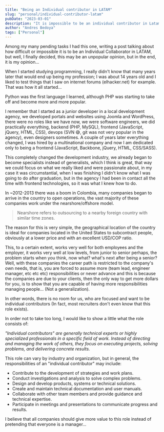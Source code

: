 ```yaml
---
title: "Being an Individual contributor in LATAM"
slug: "personal/individual-contributor-latam"
pubDate: "2023-03-01"
description: "It is impossible to be an individual contributor in Latam"
author: "Andres Bedoya"
tags: ["Personal"]
---
```


Among my many pending tasks I had this one, writing a post talking about how difficult or impossible it is to be an Individual Collaborator in LATAM, but well, I finally decided, this may be an unpopular opinion, but in the end, it is my opinion...

When I started studying programming, I really didn't know that many years later that would end up being my profession; I was about 14 years old and I liked to test things that I saw on internet forums (elhacker.net) for example. That was how it all started...

Python was the first language I learned, although PHP was starting to take off and become more and more popular.

I remember that I started as a junior developer in a local development agency, we developed portals and websites using Joomla and WordPress, there were no roles like we have now, we were software engineers, we did practically everything, backend (PHP, MySQL), frontend (JavaScript, jQuery, HTML, CSS), devops (SVN 😅, git was not very popular in the agency), even designers sometimes. A couple of years later everything changed, I was hired by a multinational company and now I am dedicated only to being a frontend (JavaScript, Backbone, jQuery, HTML, CSS/SASS).

This completely changed the development industry, we already began to become specialists instead of generalists, which I think is great, that way we could focus on what we really liked and were passionate about, in my case it was circumstantial, when I was finishing I didn't know what I was going to do after graduation, but in the agency I had been in contact all the time with frontend technologies, so it was what I knew how to do.

In ~2012-2013 there was a boom in Colombia, many companies began to arrive in the country to open operations, the vast majority of these companies work under the nearshore/offshore model.

> Nearshore refers to outsourcing to a nearby foreign country with similar time zones.

The reason for this is very simple, the geographical location of the country is ideal for companies located in the United States to subcontract people, obviously at a lower price and with an excellent USD/COP ratio.

This, to a certain extent, works very well for both employees and the employer, it works very well at low levels, from junior to senior perhaps, the problem starts when you think, now what? what's next after being a senior? Well, with these companies the career path is restricted to the company's own needs, that is, you are forced to assume more (team lead, engineer manager, etc etc etc) responsibilities or never advance and this is because the companies are due to your clients, then the only way to get more dollars for you, is to show that you are capable of having more responsibilities managing people... (Not a generalization).

In other words, there is no room for us, who are focused and want to be individual contributors (In fact, most recruiters don't even know that this role exists).

In order not to take too long, I would like to show a little what the role consists of:

_"Individual contributors" are generally technical experts or highly specialized professionals in a specific field of work. Instead of directing and managing the work of others, they focus on executing projects, solving problems, and delivering concrete results._

This role can vary by industry and organization, but in general, the responsibilities of an "individual contributor" may include:

- Contribute to the development of strategies and work plans.
- Conduct investigations and analysis to solve complex problems.
- Design and develop products, systems or technical solutions.
- Create and maintain technical documentation and user manuals.
- Collaborate with other team members and provide guidance and technical expertise.
- Participate in meetings and presentations to communicate progress and results.

I believe that all companies should give more value to this role instead of pretending that everyone is a manager...

